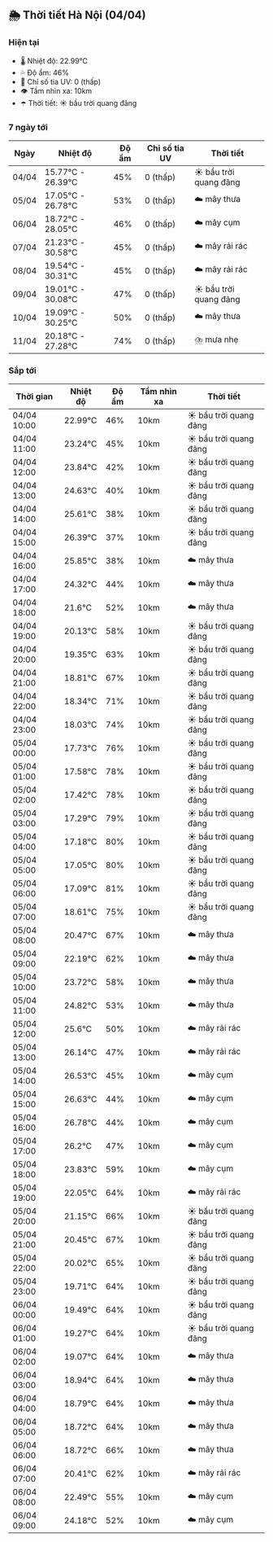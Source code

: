 ## 🌦️ Thời tiết Hà Nội (04/04)

### Hiện tại

- 🌡️ Nhiệt độ: 22.99℃
- 💦 Độ ẩm: 46%
- 🌟 Chỉ số tia UV: 0 (thấp)
- 👁️ Tầm nhìn xa: 10km
- ☂️ Thời tiết: ☀️ bầu trời quang đãng

### 7 ngày tới

| Ngày | Nhiệt độ | Độ ẩm | Chỉ số tia UV | Thời tiết |
| --- | --- | --- | --- | --- |
| 04/04 | 15.77℃ - 26.39℃ | 45% | 0 (thấp) | ☀️ bầu trời quang đãng |
| 05/04 | 17.05℃ - 26.78℃ | 53% | 0 (thấp) | ☁️ mây thưa |
| 06/04 | 18.72℃ - 28.05℃ | 46% | 0 (thấp) | ☁️ mây cụm |
| 07/04 | 21.23℃ - 30.58℃ | 45% | 0 (thấp) | ☁️ mây rải rác |
| 08/04 | 19.54℃ - 30.31℃ | 45% | 0 (thấp) | ☁️ mây rải rác |
| 09/04 | 19.01℃ - 30.08℃ | 47% | 0 (thấp) | ☀️ bầu trời quang đãng |
| 10/04 | 19.09℃ - 30.25℃ | 50% | 0 (thấp) | ☁️ mây thưa |
| 11/04 | 20.18℃ - 27.28℃ | 74% | 0 (thấp) | ⛈️ mưa nhẹ |

### Sắp tới

| Thời gian | Nhiệt độ | Độ ẩm | Tầm nhìn xa | Thời tiết |
| --- | --- | --- | --- | --- |
| 04/04 10:00 | 22.99℃ | 46% | 10km | ☀️ bầu trời quang đãng |
| 04/04 11:00 | 23.24℃ | 45% | 10km | ☀️ bầu trời quang đãng |
| 04/04 12:00 | 23.84℃ | 42% | 10km | ☀️ bầu trời quang đãng |
| 04/04 13:00 | 24.63℃ | 40% | 10km | ☀️ bầu trời quang đãng |
| 04/04 14:00 | 25.61℃ | 38% | 10km | ☀️ bầu trời quang đãng |
| 04/04 15:00 | 26.39℃ | 37% | 10km | ☀️ bầu trời quang đãng |
| 04/04 16:00 | 25.85℃ | 38% | 10km | ☁️ mây thưa |
| 04/04 17:00 | 24.32℃ | 44% | 10km | ☁️ mây thưa |
| 04/04 18:00 | 21.6℃ | 52% | 10km | ☁️ mây thưa |
| 04/04 19:00 | 20.13℃ | 58% | 10km | ☀️ bầu trời quang đãng |
| 04/04 20:00 | 19.35℃ | 63% | 10km | ☀️ bầu trời quang đãng |
| 04/04 21:00 | 18.81℃ | 67% | 10km | ☀️ bầu trời quang đãng |
| 04/04 22:00 | 18.34℃ | 71% | 10km | ☀️ bầu trời quang đãng |
| 04/04 23:00 | 18.03℃ | 74% | 10km | ☀️ bầu trời quang đãng |
| 05/04 00:00 | 17.73℃ | 76% | 10km | ☀️ bầu trời quang đãng |
| 05/04 01:00 | 17.58℃ | 78% | 10km | ☀️ bầu trời quang đãng |
| 05/04 02:00 | 17.42℃ | 78% | 10km | ☀️ bầu trời quang đãng |
| 05/04 03:00 | 17.29℃ | 79% | 10km | ☀️ bầu trời quang đãng |
| 05/04 04:00 | 17.18℃ | 80% | 10km | ☀️ bầu trời quang đãng |
| 05/04 05:00 | 17.05℃ | 80% | 10km | ☀️ bầu trời quang đãng |
| 05/04 06:00 | 17.09℃ | 81% | 10km | ☀️ bầu trời quang đãng |
| 05/04 07:00 | 18.61℃ | 75% | 10km | ☀️ bầu trời quang đãng |
| 05/04 08:00 | 20.47℃ | 67% | 10km | ☁️ mây thưa |
| 05/04 09:00 | 22.19℃ | 62% | 10km | ☁️ mây thưa |
| 05/04 10:00 | 23.72℃ | 58% | 10km | ☁️ mây thưa |
| 05/04 11:00 | 24.82℃ | 53% | 10km | ☁️ mây thưa |
| 05/04 12:00 | 25.6℃ | 50% | 10km | ☁️ mây rải rác |
| 05/04 13:00 | 26.14℃ | 47% | 10km | ☁️ mây rải rác |
| 05/04 14:00 | 26.53℃ | 45% | 10km | ☁️ mây cụm |
| 05/04 15:00 | 26.63℃ | 44% | 10km | ☁️ mây cụm |
| 05/04 16:00 | 26.78℃ | 44% | 10km | ☁️ mây cụm |
| 05/04 17:00 | 26.2℃ | 47% | 10km | ☁️ mây cụm |
| 05/04 18:00 | 23.83℃ | 59% | 10km | ☁️ mây cụm |
| 05/04 19:00 | 22.05℃ | 64% | 10km | ☁️ mây rải rác |
| 05/04 20:00 | 21.15℃ | 66% | 10km | ☀️ bầu trời quang đãng |
| 05/04 21:00 | 20.45℃ | 67% | 10km | ☀️ bầu trời quang đãng |
| 05/04 22:00 | 20.02℃ | 65% | 10km | ☀️ bầu trời quang đãng |
| 05/04 23:00 | 19.71℃ | 64% | 10km | ☀️ bầu trời quang đãng |
| 06/04 00:00 | 19.49℃ | 64% | 10km | ☀️ bầu trời quang đãng |
| 06/04 01:00 | 19.27℃ | 64% | 10km | ☀️ bầu trời quang đãng |
| 06/04 02:00 | 19.07℃ | 64% | 10km | ☁️ mây thưa |
| 06/04 03:00 | 18.94℃ | 64% | 10km | ☁️ mây thưa |
| 06/04 04:00 | 18.79℃ | 64% | 10km | ☁️ mây thưa |
| 06/04 05:00 | 18.72℃ | 64% | 10km | ☁️ mây thưa |
| 06/04 06:00 | 18.72℃ | 66% | 10km | ☁️ mây thưa |
| 06/04 07:00 | 20.41℃ | 62% | 10km | ☁️ mây rải rác |
| 06/04 08:00 | 22.49℃ | 55% | 10km | ☁️ mây cụm |
| 06/04 09:00 | 24.18℃ | 52% | 10km | ☁️ mây cụm |
